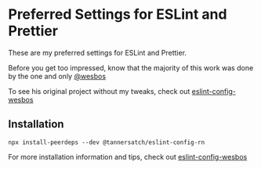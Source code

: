 # Preferred Settings for ESLint and Prettier

These are my preferred settings for ESLint and Prettier.

Before you get too impressed, know that the majority of this work was done by
the one and only [@wesbos](https://wesbos.com/)

To see his original project without my tweaks, check out [eslint-config-wesbos](https://github.com/wesbos/eslint-config-wesbos)

## Installation

`npx install-peerdeps --dev @tannersatch/eslint-config-rn`

For more installation information and tips, check out [eslint-config-wesbos](https://github.com/wesbos/eslint-config-wesbos)